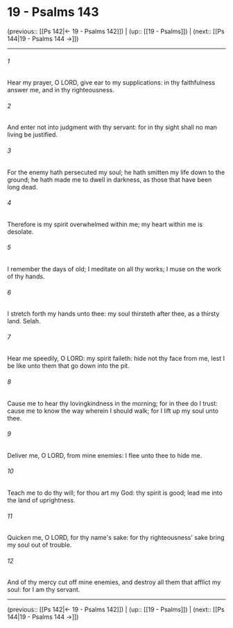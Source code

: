 # 19 - Psalms 143

(previous:: [[Ps 142|← 19 - Psalms 142]]) | (up:: [[19 - Psalms]]) | (next:: [[Ps 144|19 - Psalms 144 →]])

***


###### 1 
Hear my prayer, O LORD, give ear to my supplications: in thy faithfulness answer me, and in thy righteousness. 

###### 2 
And enter not into judgment with thy servant: for in thy sight shall no man living be justified. 

###### 3 
For the enemy hath persecuted my soul; he hath smitten my life down to the ground; he hath made me to dwell in darkness, as those that have been long dead. 

###### 4 
Therefore is my spirit overwhelmed within me; my heart within me is desolate. 

###### 5 
I remember the days of old; I meditate on all thy works; I muse on the work of thy hands. 

###### 6 
I stretch forth my hands unto thee: my soul thirsteth after thee, as a thirsty land. Selah. 

###### 7 
Hear me speedily, O LORD: my spirit faileth: hide not thy face from me, lest I be like unto them that go down into the pit. 

###### 8 
Cause me to hear thy lovingkindness in the morning; for in thee do I trust: cause me to know the way wherein I should walk; for I lift up my soul unto thee. 

###### 9 
Deliver me, O LORD, from mine enemies: I flee unto thee to hide me. 

###### 10 
Teach me to do thy will; for thou art my God: thy spirit is good; lead me into the land of uprightness. 

###### 11 
Quicken me, O LORD, for thy name's sake: for thy righteousness' sake bring my soul out of trouble. 

###### 12 
And of thy mercy cut off mine enemies, and destroy all them that afflict my soul: for I am thy servant.

***

(previous:: [[Ps 142|← 19 - Psalms 142]]) | (up:: [[19 - Psalms]]) | (next:: [[Ps 144|19 - Psalms 144 →]])
